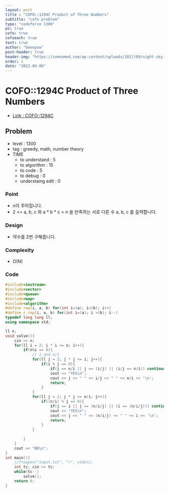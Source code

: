 ```yaml
---
layout: post
title : "COFO::1294C Product of Three Numbers"
subtitle: "cofo problem"
type: "codeforce 1300"
ps: true
cofo: true
cofoeach: true
text: true
author: "beenpow"
post-header: true
header-img: "https://somnomed.com/wp-content/uploads/2017/09/night-sky-1.jpg"
order: 1
date: "2022-04-06"
---
```

# COFO::1294C Product of Three Numbers
- [Link : COFO::1294C](https://codeforces.com/problemset/problem/1294/C)


## Problem 

- level : 1300
- tag : greedy, math, number theory
- TIME
  - to understand    : 5
  - to algorithm     : 15
  - to code          : 5
  - to debug         : 0
  - understaing edit : 0

### Point
- n이 주어집니다.
- 2 <= a, b, c 와 a * b * c = n 을 만족하는 서로 다른 수 a, b, c 를 출력합니다.

### Design
- 약수를 2번 구해줍니다.

### Complexity
- O(N)

### Code

```cpp
#include<iostream>
#include<vector>
#include<queue>
#include<map>
#include<algorithm>
#define rep(i, a, b) for(int i=(a); i<(b); i++)
#define r_rep(i, a, b) for(int i=(a); i >(b); i--)
typedef long long ll;
using namespace std;

ll n;
void solve(){
    cin >> n;
    for(ll i = 2; i * i <= n; i++){
        if(n%i == 0){
            // i and n/i
            for(ll j = 2; j * j <= i; j++){
                if(i % j == 0){
                    if(j == n/i || j == (i/j) || (i/j == n/i)) continue;
                    cout << "YES\n";
                    cout << j << " " << i/j << " " << n/i << '\n';
                    return;
                }
            }
            for(ll j = 2; j * j <= n/i; j++){
                if((n/i) % j == 0){
                    if(j == i || j == (n/i/j) || (i == (n/i/j))) continue;
                    cout << "YES\n";
                    cout << j << " " << (n/i/j) << " " << i << '\n';
                    return;
                }
            }
            
        }
    }
    cout << "NO\n";
}
int main(){
    //freopen("input.txt", "r", stdin);
    int tc; cin >> tc;
    while(tc--)
        solve();
    return 0;
}
```
